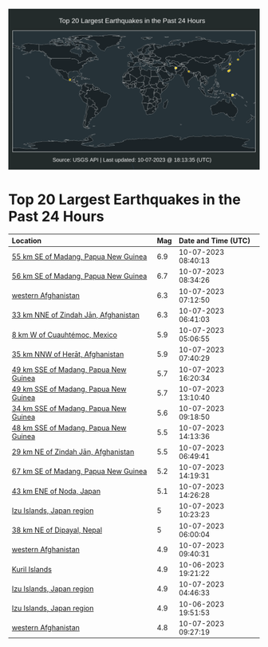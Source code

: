 ![Map](./map.png)

# Top 20 Largest Earthquakes in the Past 24 Hours

| Location | Mag | Date and Time (UTC) |
|:---|:---|:---|
| [55 km SE of Madang, Papua New Guinea](https://earthquake.usgs.gov/earthquakes/eventpage/us6000ldqf) | 6.9 | 10-07-2023 08:40:13 |
| [56 km SE of Madang, Papua New Guinea](https://earthquake.usgs.gov/earthquakes/eventpage/us6000ldqd) | 6.7 | 10-07-2023 08:34:26 |
| [western Afghanistan](https://earthquake.usgs.gov/earthquakes/eventpage/us6000ldpm) | 6.3 | 10-07-2023 07:12:50 |
| [33 km NNE of Zindah Jān, Afghanistan](https://earthquake.usgs.gov/earthquakes/eventpage/us6000ldpg) | 6.3 | 10-07-2023 06:41:03 |
| [8 km W of Cuauhtémoc, Mexico](https://earthquake.usgs.gov/earthquakes/eventpage/us6000ldny) | 5.9 | 10-07-2023 05:06:55 |
| [35 km NNW of Herāt, Afghanistan](https://earthquake.usgs.gov/earthquakes/eventpage/us6000ldpv) | 5.9 | 10-07-2023 07:40:29 |
| [49 km SSE of Madang, Papua New Guinea](https://earthquake.usgs.gov/earthquakes/eventpage/us6000ldv4) | 5.7 | 10-07-2023 16:20:34 |
| [49 km SSE of Madang, Papua New Guinea](https://earthquake.usgs.gov/earthquakes/eventpage/us6000lduj) | 5.7 | 10-07-2023 13:10:40 |
| [34 km SSE of Madang, Papua New Guinea](https://earthquake.usgs.gov/earthquakes/eventpage/us6000ldsf) | 5.6 | 10-07-2023 09:18:50 |
| [48 km SSE of Madang, Papua New Guinea](https://earthquake.usgs.gov/earthquakes/eventpage/us6000ldus) | 5.5 | 10-07-2023 14:13:36 |
| [29 km NE of Zindah Jān, Afghanistan](https://earthquake.usgs.gov/earthquakes/eventpage/us6000ldph) | 5.5 | 10-07-2023 06:49:41 |
| [67 km SE of Madang, Papua New Guinea](https://earthquake.usgs.gov/earthquakes/eventpage/us6000ldut) | 5.2 | 10-07-2023 14:19:31 |
| [43 km ENE of Noda, Japan](https://earthquake.usgs.gov/earthquakes/eventpage/us6000lduu) | 5.1 | 10-07-2023 14:26:28 |
| [Izu Islands, Japan region](https://earthquake.usgs.gov/earthquakes/eventpage/us6000ldth) | 5 | 10-07-2023 10:23:23 |
| [38 km NE of Dipayal, Nepal](https://earthquake.usgs.gov/earthquakes/eventpage/us6000ldp9) | 5 | 10-07-2023 06:00:04 |
| [western Afghanistan](https://earthquake.usgs.gov/earthquakes/eventpage/us6000ldt7) | 4.9 | 10-07-2023 09:40:31 |
| [Kuril Islands](https://earthquake.usgs.gov/earthquakes/eventpage/us6000ldl7) | 4.9 | 10-06-2023 19:21:22 |
| [Izu Islands, Japan region](https://earthquake.usgs.gov/earthquakes/eventpage/us6000ldnu) | 4.9 | 10-07-2023 04:46:33 |
| [Izu Islands, Japan region](https://earthquake.usgs.gov/earthquakes/eventpage/us6000ldlm) | 4.9 | 10-06-2023 19:51:53 |
| [western Afghanistan](https://earthquake.usgs.gov/earthquakes/eventpage/us6000ldsx) | 4.8 | 10-07-2023 09:27:19 |
